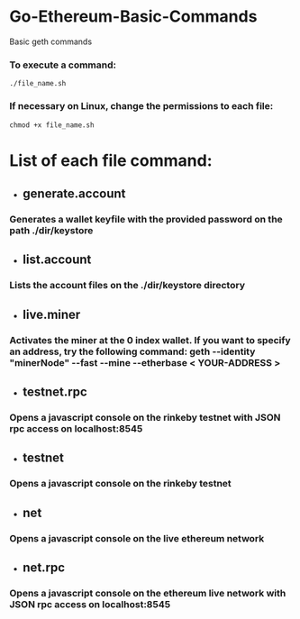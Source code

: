 # Go-Ethereum-Basic-Commands
Basic geth commands

### To execute a command:

`./file_name.sh`

### If necessary on Linux, change the permissions to each file:

`chmod +x file_name.sh`

# List of each file command:

- ## generate.account
### Generates a wallet keyfile with the provided password on the path ./dir/keystore 

- ## list.account

### Lists the account files on the ./dir/keystore directory

- ## live.miner

### Activates the miner at the 0 index wallet. If you want to specify an address, try the following command: geth --identity "minerNode" --fast --mine --etherbase < YOUR-ADDRESS >

- ## testnet.rpc

### Opens a javascript console on the rinkeby testnet with JSON rpc access on localhost:8545

- ## testnet

### Opens a javascript console on the rinkeby testnet

- ## net

### Opens a javascript console on the live ethereum network

- ## net.rpc

### Opens a javascript console on the ethereum live network with JSON rpc access on localhost:8545
